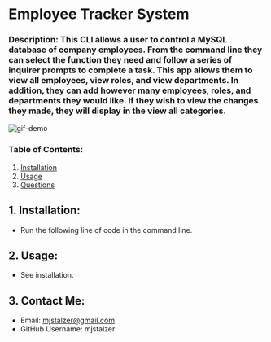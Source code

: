 # Employee Tracker System
  
  ### Description: This CLI allows a user to control a MySQL database of company employees. From the command line they can select the function they need and follow a series of inquirer prompts to complete a task. This app allows them to view all employees, view roles, and view departments. In addition, they can add however many employees, roles, and departments they would like. If they wish to view the changes they made, they will display in the view all categories. 
 ![gif-demo](https://github.com/mjstalzer/MySQL-Employee-Tracker/blob/master/assets/gif/Untitled_%20Sep%203%2C%202020%201_45%20PM.gif)
  ### Table of Contents: 
  1. [Installation](#1.-installation:)  
  2. [Usage](#2.-usage:)  
  3. [Questions](#3.-contact-me)   

  ## 1. Installation:
  * Run the following line of code in the command line.
  ## 2. Usage:
  * See installation. 
  ## 3. Contact Me:
  * Email: mjstalzer@gmail.com
  * GitHub Username: mjstalzer
    
